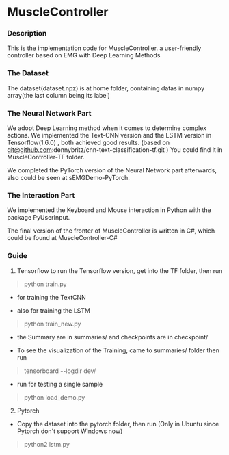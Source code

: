 # MuscleController

### Description
This is the implementation code for MuscleController. a user-friendly controller based on EMG with Deep Learning Methods

### The Dataset
The dataset(dataset.npz) is at home folder, containing datas in numpy array(the last column being its label)

### The Neural Network Part
We adopt Deep Learning method when it comes to determine complex actions. We implemented the Text-CNN version and the LSTM version in Tensorflow(1.6.0) , both achieved good results. (based on git@github.com:dennybritz/cnn-text-classification-tf.git ) You could find it in MuscleController-TF folder.


We completed the PyTorch version of the Neural Network part afterwards, also could be seen at sEMGDemo-PyTorch.

### The Interaction Part
We implemented the Keyboard and Mouse interaction in Python with the package PyUserInput.

The final version of the fronter of MuscleController is written in C#, which could be found at MuscleController-C#


### Guide
1. Tensorflow
to run the Tensorflow version, get into the TF folder, then run 
>python train.py 

- for training the TextCNN 

- also for training the LSTM
> python train_new.py

- the Summary are in summaries/ and checkpoints are in checkpoint/

- To see the visualization of the Training, came to summaries/ folder then run

> tensorboard --logdir dev/

- run for testing a single sample

> python load_demo.py 

2. Pytorch
- Copy the dataset into the pytorch folder, then run (Only in Ubuntu since Pytorch don't support Windows now)
> python2 lstm.py




